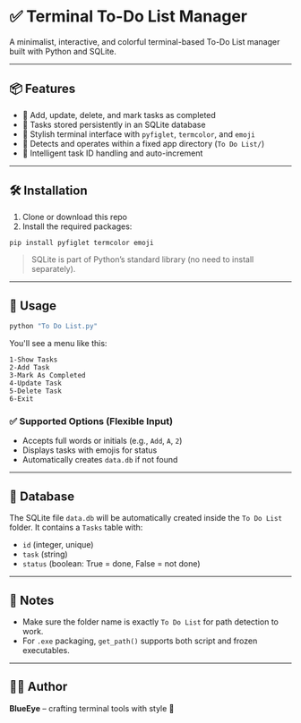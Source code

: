 # ✅ Terminal To-Do List Manager

A minimalist, interactive, and colorful terminal-based To-Do List manager built with Python and SQLite.

---

## 📦 Features

- 📝 Add, update, delete, and mark tasks as completed
- 💾 Tasks stored persistently in an SQLite database
- 🌈 Stylish terminal interface with `pyfiglet`, `termcolor`, and `emoji`
- 📂 Detects and operates within a fixed app directory (`To Do List/`)
- 🧠 Intelligent task ID handling and auto-increment

---

## 🛠️ Installation

1. Clone or download this repo
2. Install the required packages:

```bash
pip install pyfiglet termcolor emoji
```

> SQLite is part of Python’s standard library (no need to install separately).

---

## 🚀 Usage

```bash
python "To Do List.py"
```

You'll see a menu like this:

```
1-Show Tasks
2-Add Task
3-Mark As Completed
4-Update Task
5-Delete Task
6-Exit
```

### ✅ Supported Options (Flexible Input)
- Accepts full words or initials (e.g., `Add`, `A`, `2`)
- Displays tasks with emojis for status
- Automatically creates `data.db` if not found

---

## 📁 Database

The SQLite file `data.db` will be automatically created inside the `To Do List` folder. It contains a `Tasks` table with:

- `id` (integer, unique)
- `task` (string)
- `status` (boolean: True = done, False = not done)

---

## 📌 Notes

- Make sure the folder name is exactly `To Do List` for path detection to work.
- For `.exe` packaging, `get_path()` supports both script and frozen executables.

---

## 👨‍💻 Author

**BlueEye** – crafting terminal tools with style 🧠
